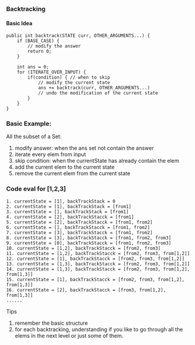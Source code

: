 ### Backtracking

#### Basic Idea
```
public int backtrack(STATE curr, OTHER_ARGUMENTS...) {
    if (BASE_CASE) {
        // modify the answer
        return 0;
    }

    int ans = 0;
    for (ITERATE_OVER_INPUT) {
        if(condition) { // when to skip
            // modify the current state
            ans += backtrack(curr, OTHER_ARGUMENTS...)
            // undo the modification of the current state
        }
    }
}
```


### Basic Example:
All the subset of a Set:

1. modify answer: when the ans set not contain the answer
2. iterate every elem from input
3. skip condition: when the currentState has already contain the elem
4. add the current elem to the current state
5. remove the current elem from the current state

### Code eval for [1,2,3]
```
1. currentState = [1], backTrackStack = 0
2. currentState = [1], backTrackStack = [from1]
3. currentState = [], backTrackStack = [from1] 
4. currentState = [2], backTrackStacck = [from1]
5. currentState = [2], backTrackStacck = [from1, from2]
6. currentState = [], backTrackStacck = [from1, from2]
7. currentState = [3], backTrackStacck = [from1, from2]
8. currentState = [3], backTrackStacck = [from1, from2, from3]
9. currentState = [0], backTrackStacck = [from1, from2, from3] 
10. currentState = [1,2], backTrackStacck = [from2, from3]
11. currentState = [1,2], backTrackStacck = [from2, from3, from[1,2]]
12. currentState = [1], backTrackStacck = [from2, from3, from[1,2]] 
13. currentState = [1,3], backTrackStacck = [from2, from3, from[1,2]] 
14. currentState = [1,3], backTrackStacck = [from2, from3, from[1,2], from[1,3]] 
15. currentState = [1], backTrackStacck = [from2, from3, from[1,2], from[1,3]]
16. currentState = [2], backTrackStacck = [from3, from[1,2], from[1,3]]
......
```


Tips
1. remember the basic structure
2. for each backtracking, understanding if you like to go through all the elems in the next level or just some of them.